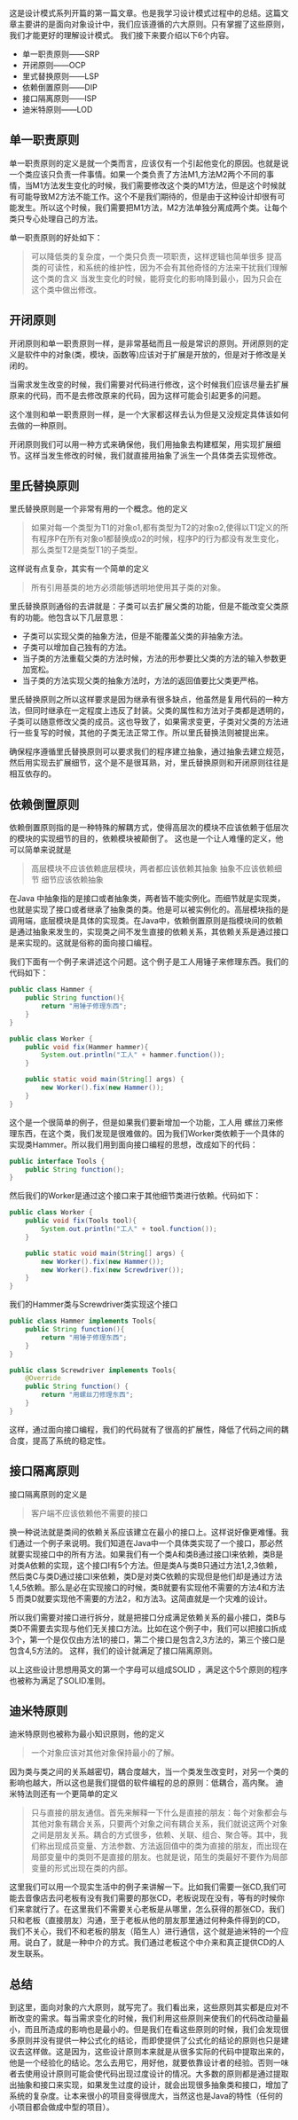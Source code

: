 这是设计模式系列开篇的第一篇文章。也是我学习设计模式过程中的总结。这篇文章主要讲的是面向对象设计中，我们应该遵循的六大原则。只有掌握了这些原则，我们才能更好的理解设计模式。 我们接下来要介绍以下6个内容。

- 单一职责原则——SRP
- 开闭原则——OCP
- 里式替换原则——LSP
- 依赖倒置原则——DIP
- 接口隔离原则——ISP
- 迪米特原则——LOD

## 单一职责原则

单一职责原则的定义是就一个类而言，应该仅有一个引起他变化的原因。也就是说一个类应该只负责一件事情。如果一个类负责了方法M1,方法M2两个不同的事情，当M1方法发生变化的时候，我们需要修改这个类的M1方法，但是这个时候就有可能导致M2方法不能工作。这个不是我们期待的，但是由于这种设计却很有可能发生。所以这个时候，我们需要把M1方法，M2方法单独分离成两个类。让每个类只专心处理自己的方法。

单一职责原则的好处如下：

> 可以降低类的复杂度，一个类只负责一项职责，这样逻辑也简单很多 提高类的可读性，和系统的维护性，因为不会有其他奇怪的方法来干扰我们理解这个类的含义 当发生变化的时候，能将变化的影响降到最小，因为只会在这个类中做出修改。

## 开闭原则

开闭原则和单一职责原则一样，是非常基础而且一般是常识的原则。开闭原则的定义是软件中的对象(类，模块，函数等)应该对于扩展是开放的，但是对于修改是关闭的。

当需求发生改变的时候，我们需要对代码进行修改，这个时候我们应该尽量去扩展原来的代码，而不是去修改原来的代码，因为这样可能会引起更多的问题。

这个准则和单一职责原则一样，是一个大家都这样去认为但是又没规定具体该如何去做的一种原则。

开闭原则我们可以用一种方式来确保他，我们用抽象去构建框架，用实现扩展细节。这样当发生修改的时候，我们就直接用抽象了派生一个具体类去实现修改。

## 里氏替换原则

里氏替换原则是一个非常有用的一个概念。他的定义

> 如果对每一个类型为T1的对象o1,都有类型为T2的对象o2,使得以T1定义的所有程序P在所有对象o1都替换成o2的时候，程序P的行为都没有发生变化，那么类型T2是类型T1的子类型。

这样说有点复杂，其实有一个简单的定义

> 所有引用基类的地方必须能够透明地使用其子类的对象。

里氏替换原则通俗的去讲就是：子类可以去扩展父类的功能，但是不能改变父类原有的功能。他包含以下几层意思：

- 子类可以实现父类的抽象方法，但是不能覆盖父类的非抽象方法。
- 子类可以增加自己独有的方法。
- 当子类的方法重载父类的方法时候，方法的形参要比父类的方法的输入参数更加宽松。
- 当子类的方法实现父类的抽象方法时，方法的返回值要比父类更严格。

里氏替换原则之所以这样要求是因为继承有很多缺点，他虽然是复用代码的一种方法，但同时继承在一定程度上违反了封装。父类的属性和方法对子类都是透明的，子类可以随意修改父类的成员。这也导致了，如果需求变更，子类对父类的方法进行一些复写的时候，其他的子类无法正常工作。所以里氏替换法则被提出来。

确保程序遵循里氏替换原则可以要求我们的程序建立抽象，通过抽象去建立规范，然后用实现去扩展细节，这个是不是很耳熟，对，里氏替换原则和开闭原则往往是相互依存的。

## 依赖倒置原则

依赖倒置原则指的是一种特殊的解耦方式，使得高层次的模块不应该依赖于低层次的模块的实现细节的目的，依赖模块被颠倒了。 这也是一个让人难懂的定义，他可以简单来说就是

> 高层模块不应该依赖底层模块，两者都应该依赖其抽象 抽象不应该依赖细节 细节应该依赖抽象

在Java 中抽象指的是接口或者抽象类，两者皆不能实例化。而细节就是实现类，也就是实现了接口或者继承了抽象类的类。他是可以被实例化的。高层模块指的是调用端，底层模块是具体的实现类。在Java中，依赖倒置原则是指模块间的依赖是通过抽象来发生的，实现类之间不发生直接的依赖关系，其依赖关系是通过接口是来实现的。这就是俗称的面向接口编程。

我们下面有一个例子来讲述这个问题。这个例子是工人用锤子来修理东西。我们的代码如下：

```java
public class Hammer {    
    public String function(){        
        return "用锤子修理东西";    
    }
}

public class Worker {    
    public void fix(Hammer hammer){        
        System.out.println("工人" + hammer.function());    
    }

    public static void main(String[] args) {        
        new Worker().fix(new Hammer());    
    }
}
```

这个是一个很简单的例子，但是如果我们要新增加一个功能，工人用 螺丝刀来修理东西，在这个类，我们发现是很难做的。因为我们Worker类依赖于一个具体的实现类Hammer。所以我们用到面向接口编程的思想，改成如下的代码：

```java
public interface Tools {    
    public String function();
}
```

然后我们的Worker是通过这个接口来于其他细节类进行依赖。代码如下：

```java
public class Worker {    
    public void fix(Tools tool){        
        System.out.println("工人" + tool.function());    
    }

    public static void main(String[] args) {        
        new Worker().fix(new Hammer());        
        new Worker().fix(new Screwdriver());
    }
}
```

我们的Hammer类与Screwdriver类实现这个接口

```java
public class Hammer implements Tools{    
    public String function(){        
        return "用锤子修理东西";    
    }
}

public class Screwdriver implements Tools{    
    @Override    
    public String function() {        
        return "用螺丝刀修理东西";    
    }
}
```

这样，通过面向接口编程，我们的代码就有了很高的扩展性，降低了代码之间的耦合度，提高了系统的稳定性。

## 接口隔离原则

接口隔离原则的定义是

> 客户端不应该依赖他不需要的接口

换一种说法就是类间的依赖关系应该建立在最小的接口上。这样说好像更难懂。我们通过一个例子来说明。我们知道在Java中一个具体类实现了一个接口，那必然就要实现接口中的所有方法。如果我们有一个类A和类B通过接口I来依赖，类B是对类A依赖的实现，这个接口I有5个方法。但是类A与类B只通过方法1,2,3依赖，然后类C与类D通过接口I来依赖，类D是对类C依赖的实现但是他们却是通过方法1,4,5依赖。那么是必在实现接口的时候，类B就要有实现他不需要的方法4和方法5 而类D就要实现他不需要的方法2，和方法3。这简直就是一个灾难的设计。

所以我们需要对接口进行拆分，就是把接口分成满足依赖关系的最小接口，类B与类D不需要去实现与他们无关接口方法。比如在这个例子中，我们可以把接口拆成3个，第一个是仅仅由方法1的接口，第二个接口是包含2,3方法的，第三个接口是包含4,5方法的。 这样，我们的设计就满足了接口隔离原则。

以上这些设计思想用英文的第一个字母可以组成SOLID ，满足这个5个原则的程序也被称为满足了SOLID准则。

## 迪米特原则

迪米特原则也被称为最小知识原则，他的定义

> 一个对象应该对其他对象保持最小的了解。

因为类与类之间的关系越密切，耦合度越大，当一个类发生改变时，对另一个类的影响也越大，所以这也是我们提倡的软件编程的总的原则：低耦合，高内聚。 迪米特法则还有一个更简单的定义

> 只与直接的朋友通信。首先来解释一下什么是直接的朋友：每个对象都会与其他对象有耦合关系，只要两个对象之间有耦合关系，我们就说这两个对象之间是朋友关系。耦合的方式很多，依赖、关联、组合、聚合等。其中，我们称出现成员变量、方法参数、方法返回值中的类为直接的朋友，而出现在局部变量中的类则不是直接的朋友。也就是说，陌生的类最好不要作为局部变量的形式出现在类的内部。

这里我们可以用一个现实生活中的例子来讲解一下。比如我们需要一张CD,我们可能去音像店去问老板有没有我们需要的那张CD，老板说现在没有，等有的时候你们来拿就行了。在这里我们不需要关心老板是从哪里，怎么获得的那张CD，我们只和老板（直接朋友）沟通，至于老板从他的朋友那里通过何种条件得到的CD，我们不关心，我们不和老板的朋友（陌生人）进行通信，这个就是迪米特的一个应用。说白了，就是一种中介的方式。我们通过老板这个中介来和真正提供CD的人发生联系。

## 总结

到这里，面向对象的六大原则，就写完了。我们看出来，这些原则其实都是应对不断改变的需求。每当需求变化的时候，我们利用这些原则来使我们的代码改动量最小，而且所造成的影响也是最小的。但是我们在看这些原则的时候，我们会发现很多原则并没有提供一种公式化的结论，而即使提供了公式化的结论的原则也只是建议去这样做。这是因为，这些设计原则本来就是从很多实际的代码中提取出来的，他是一个经验化的结论。怎么去用它，用好他，就要依靠设计者的经验。否则一味者去使用设计原则可能会使代码出现过度设计的情况。大多数的原则都是通过提取出抽象和接口来实现，如果发生过度的设计，就会出现很多抽象类和接口，增加了系统的复杂度。让本来很小的项目变得很庞大，当然这也是Java的特性（任何的小项目都会做成中型的项目）。